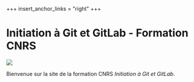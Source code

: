+++
insert_anchor_links = "right"
+++



# Initiation à Git et GitLab - Formation CNRS

![](images/gitlab-cnrs.png)

Bienvenue sur la site de la formation CNRS *Initiation à Git et GitLab*. 

